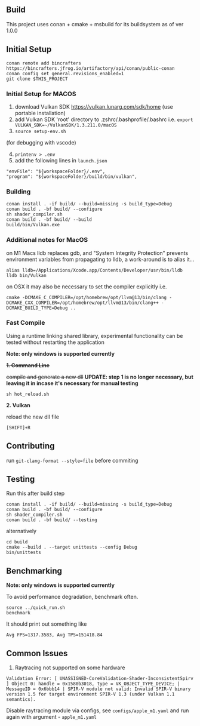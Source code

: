 ## Build
This project uses conan + cmake + msbuild for its buildsystem as of ver 1.0.0

## Initial Setup
```
conan remote add bincrafters https://bincrafters.jfrog.io/artifactory/api/conan/public-conan
conan config set general.revisions_enabled=1
git clone $THIS_PROJECT
```

### Initial Setup for MACOS
1. download Vulkan SDK https://vulkan.lunarg.com/sdk/home (use portable installation)
2. add Vulkan SDK 'root' directory to .zshrc/.bashprofile/.bashrc i.e. `export VULKAN_SDK=~/VulkanSDK/1.3.211.0/macOS`
3. `source setup-env.sh`

(for debugging with vscode) 

4. `printenv > .env`
5. add the following lines in `launch.json`
```
"envFile": "${workspaceFolder}/.env",
"program": "${workspaceFolder}/build/bin/vulkan",
```

### Building
```
conan install . -if build/ --build=missing -s build_type=Debug
conan build . -bf build/ --configure
sh shader_compiler.sh
conan build . -bf build/ --build
build/bin/Vulkan.exe
```

### Additional notes for MacOS
on M1 Macs lldb replaces gdb, and "System Integrity Protection" prevents environment variables
from propagating to lldb, a work-around is to alias it...
```
alias lldb=/Applications/Xcode.app/Contents/Developer/usr/bin/lldb
lldb bin/Vulkan
```

on OSX it may also be necessary to set the compiler explicitly i.e.
```
cmake -DCMAKE_C_COMPILER=/opt/homebrew/opt/llvm@13/bin/clang -DCMAKE_CXX_COMPILER=/opt/homebrew/opt/llvm@13/bin/clang++ -DCMAKE_BUILD_TYPE=Debug ..
```

### Fast Compile
Using a runtime linking shared library, experimental functionality can be tested without restarting the application

**Note: only windows is supported currently**

~~**1. Command Line**~~

~~compile and generate a new dll~~ **UPDATE: step 1 is no longer necessary, but leaving it in incase it's necessary for manual testing**
```
sh hot_reload.sh
```

**2. Vulkan**

reload the new dll file
```
[SHIFT]+R
```

## Contributing
run `git-clang-format --style=file` before commiting

## Testing

Run this after build step

```
conan install . -if build/ --build=missing -s build_type=Debug
conan build . -bf build/ --configure
sh shader_compiler.sh
conan build . -bf build/ --testing
```

alternatively

```
cd build
cmake --build . --target unittests --config Debug
bin/unittests
```

## Benchmarking

**Note: only windows is supported currently**

To avoid performance degradation, benchmark often.
```
source ../quick_run.sh
benchmark
```
It should print out something like
```
Avg FPS=1317.3583, Avg TPS=151418.84
```

## Common Issues

1. Raytracing not supported on some hardware

```
Validation Error: [ UNASSIGNED-CoreValidation-Shader-InconsistentSpirv ] Object 0: handle = 0x1580b3018, type = VK_OBJECT_TYPE_DEVICE; | MessageID = 0x6bbb14 | SPIR-V module not valid: Invalid SPIR-V binary version 1.5 for target environment SPIR-V 1.3 (under Vulkan 1.1 semantics).
```

Disable raytracing module via configs, see `configs/apple_m1.yaml` and run again with argument - `apple_m1.yaml`
